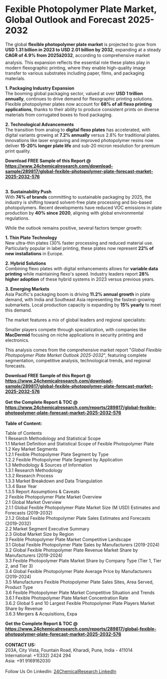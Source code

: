 <h1>Fexible Photopolymer Plate Market, Global Outlook and Forecast 2025-2032</h1><p>The global <strong>flexible photopolymer plate market</strong> is projected to grow from <strong>USD 1.31 billion in 2023 to USD 2.01 billion by 2032</strong>, expanding at a steady <strong>CAGR of 4.9% from 2025â2032</strong>, according to comprehensive market analysis. This expansion reflects the essential role these plates play in modern flexographic printing, where they enable high-quality image transfer to various substrates including paper, films, and packaging materials.</p><p><strong>1. Packaging Industry Expansion</strong><br>
The booming global packaging sector, valued at over <strong>USD 1 trillion annually</strong>, continues to drive demand for flexographic printing solutions. Flexible photopolymer plates now account for <strong>68% of all flexo printing applications</strong>, thanks to their ability to produce consistent prints on diverse materials from corrugated boxes to food packaging.</p><p><strong>2. Technological Advancements</strong><br>
The transition from analog to <strong>digital flexo plates</strong> has accelerated, with digital variants growing at <strong>7.2% annually</strong> versus 2.8% for traditional plates. Innovations like laser engraving and improved photopolymer resins now deliver <strong>15-20% longer plate life</strong> and sub-20 micron resolution for premium print quality.</p><div><b>Download FREE Sample of this Report @ 
            <a href="https://www.24chemicalresearch.com/download-sample/289817/global-fexible-photopolymer-plate-forecast-market-2025-2032-576">
            https://www.24chemicalresearch.com/download-sample/289817/global-fexible-photopolymer-plate-forecast-market-2025-2032-576</a></b></div><br><p><strong>3. Sustainability Push</strong><br>
With <strong>74% of brands</strong> committing to sustainable packaging by 2025, the industry is shifting toward solvent-free plate processing and bio-based photopolymers. Recent developments have reduced VOC emissions in plate production by <strong>40% since 2020</strong>, aligning with global environmental regulations.</p><p>While the outlook remains positive, several factors temper growth:</p><p><strong>1. Thin Plate Technology</strong><br>
New ultra-thin plates (30% faster processing and reduced material use. Particularly popular in label printing, these plates now represent <strong>22% of new installations</strong> in Europe.</p><p><strong>2. Hybrid Solutions</strong><br>
Combining flexo plates with digital enhancements allows for <strong>variable data printing</strong> while maintaining flexo's speed. Industry leaders report <strong>28% higher adoption</strong> of these hybrid systems in 2023 versus previous years.</p><p><strong>3. Emerging Markets</strong><br>
Asia Pacific's packaging boom is driving <strong>11.2% annual growth</strong> in plate demand, with India and Southeast Asia representing the fastest-growing submarkets. Local production capacity is expanding by <strong>15% yearly</strong> to meet this demand.</p><p>The market features a mix of global leaders and regional specialists:</p><p>Smaller players compete through specialization, with companies like <strong>MacDermid</strong> focusing on niche applications in security printing and electronics.</p><p>This analysis comes from the comprehensive market report "<em>Global Flexible Photopolymer Plate Market Outlook 2025-2032</em>", featuring complete segmentation, competitive analysis, technological trends, and regional forecasts.</p><div><b>Download FREE Sample of this Report @ 
            <a href="https://www.24chemicalresearch.com/download-sample/289817/global-fexible-photopolymer-plate-forecast-market-2025-2032-576">
            https://www.24chemicalresearch.com/download-sample/289817/global-fexible-photopolymer-plate-forecast-market-2025-2032-576</a></b></div><br><div><b>Get the Complete Report & TOC @ 
            <a href="https://www.24chemicalresearch.com/reports/289817/global-fexible-photopolymer-plate-forecast-market-2025-2032-576">
            https://www.24chemicalresearch.com/reports/289817/global-fexible-photopolymer-plate-forecast-market-2025-2032-576</a></b></div><br>
            <b>Table of Content:</b><p>Table of Contents<br />
1 Research Methodology and Statistical Scope<br />
1.1 Market Definition and Statistical Scope of Fexible Photopolymer Plate<br />
1.2 Key Market Segments<br />
1.2.1 Fexible Photopolymer Plate Segment by Type<br />
1.2.2 Fexible Photopolymer Plate Segment by Application<br />
1.3 Methodology & Sources of Information<br />
1.3.1 Research Methodology<br />
1.3.2 Research Process<br />
1.3.3 Market Breakdown and Data Triangulation<br />
1.3.4 Base Year<br />
1.3.5 Report Assumptions & Caveats<br />
2 Fexible Photopolymer Plate Market Overview<br />
2.1 Global Market Overview<br />
2.1.1 Global Fexible Photopolymer Plate Market Size (M USD) Estimates and Forecasts (2019-2032)<br />
2.1.2 Global Fexible Photopolymer Plate Sales Estimates and Forecasts (2019-2032)<br />
2.2 Market Segment Executive Summary<br />
2.3 Global Market Size by Region<br />
3 Fexible Photopolymer Plate Market Competitive Landscape<br />
3.1 Global Fexible Photopolymer Plate Sales by Manufacturers (2019-2024)<br />
3.2 Global Fexible Photopolymer Plate Revenue Market Share by Manufacturers (2019-2024)<br />
3.3 Fexible Photopolymer Plate Market Share by Company Type (Tier 1, Tier 2, and Tier 3)<br />
3.4 Global Fexible Photopolymer Plate Average Price by Manufacturers (2019-2024)<br />
3.5 Manufacturers Fexible Photopolymer Plate Sales Sites, Area Served, Product Type<br />
3.6 Fexible Photopolymer Plate Market Competitive Situation and Trends<br />
3.6.1 Fexible Photopolymer Plate Market Concentration Rate<br />
3.6.2 Global 5 and 10 Largest Fexible Photopolymer Plate Players Market Share by Revenue<br />
3.6.3 Mergers & Acquisitions, Expa</p><div><b>Get the Complete Report & TOC @ 
            <a href="https://www.24chemicalresearch.com/reports/289817/global-fexible-photopolymer-plate-forecast-market-2025-2032-576">
            https://www.24chemicalresearch.com/reports/289817/global-fexible-photopolymer-plate-forecast-market-2025-2032-576</a></b></div><br><b>CONTACT US:</b><br>
            203A, City Vista, Fountain Road, Kharadi, Pune, India - 411014<br>
            International: +1(332) 2424 294<br>
            Asia: +91 9169162030 <br><br>
            Follow Us On LinkedIn: <a href="https://www.linkedin.com/company/24chemicalresearch/">24ChemicalResearch LinkedIn</a>